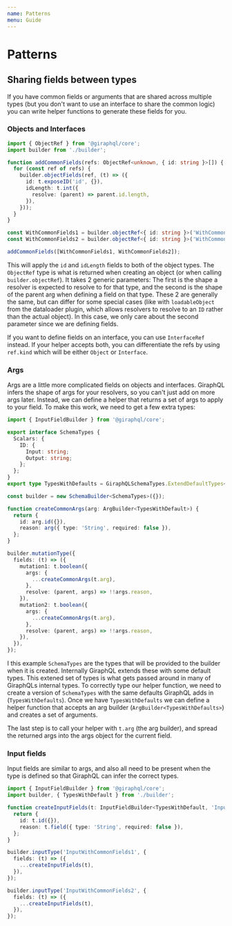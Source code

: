 ```yaml
---
name: Patterns
menu: Guide
---
```


# Patterns

## Sharing fields between types

If you have common fields or arguments that are shared across multiple types (but you don't want to
use an interface to share the common logic) you can write helper functions to generate these fields
for you.

### Objects and Interfaces

```typescript
import { ObjectRef } from '@giraphql/core';
import builder from './builder';

function addCommonFields(refs: ObjectRef<unknown, { id: string }>[]) {
  for (const ref of refs) {
    builder.objectFields(ref, (t) => ({
      id: t.exposeID('id', {}),
      idLength: t.int({
        resolve: (parent) => parent.id.length,
      }),
    }));
  }
}

const WithCommonFields1 = builder.objectRef<{ id: string }>('WithCommonFields1').implement({});
const WithCommonFields2 = builder.objectRef<{ id: string }>('WithCommonFields2').implement({});

addCommonFields([WithCommonFields1, WithCommonFields2]);
```

This will apply the `id` and `idLength` fields to both of the object types. The `ObjectRef` type is
what is returned when creating an object (or when calling `builder.objectRef`). It takes 2 generic
parameters: The first is the shape a resolver is expected to resolve to for that type, and the
second is the shape of the parent arg when defining a field on that type. These 2 are generally the
same, but can differ for some special cases (like with `loadableObject` from the dataloader plugin,
which allows resolvers to resolve to an `ID` rather than the actual object). In this case, we only
care about the second parameter since we are defining fields.

If you want to define fields on an interface, you can use `InterfaceRef` instead. If your helper
accepts both, you can differentiate the refs by using `ref.kind` which will be either `Object` or
`Interface`.

### Args

Args are a little more complicated fields on objects and interfaces. GiraphQL infers the shape of
args for your resolvers, so you can't just add on more args later. Instead, we can define a helper
that returns a set of args to apply to your field. To make this work, we need to get a few extra
types:

```typescript
import { InputFieldBuilder } from '@giraphql/core';

export interface SchemaTypes {
  Scalars: {
    ID: {
      Input: string;
      Output: string;
    };
  };
}
export type TypesWithDefaults = GiraphQLSchemaTypes.ExtendDefaultTypes<SchemaTypes>;

const builder = new SchemaBuilder<SchemaTypes>({});

function createCommonArgs(arg: ArgBuilder<TypesWithDefault>) {
  return {
    id: arg.id({}),
    reason: arg({ type: 'String', required: false }),
  };
}

builder.mutationType({
  fields: (t) => ({
    mutation1: t.boolean({
      args: {
        ...createCommonArgs(t.arg),
      },
      resolve: (parent, args) => !!args.reason,
    }),
    mutation2: t.boolean({
      args: {
        ...createCommonArgs(t.arg),
      },
      resolve: (parent, args) => !!args.reason,
    }),
  }),
});
```

I this example `SchemaTypes` are the types that will be provided to the builder when it is created.
Internally GiraphQL extends these with some default types. This extened set of types is what gets
passed around in many of GiraphQLs internal types. To correctly type our helper function, we need to
create a version of `SchemaTypes` with the same defaults GiraphQL adds in (`TypesWithDefaults`).
Once we have `TypesWithDefaults` we can define a helper function that accepts an arg builder
(`ArgBuilder<TypesWithDefaults>`) and creates a set of arguments.

The last step is to call your helper with `t.arg` (the arg builder), and spread the returned args
into the args object for the current field.

### Input fields

Input fields are similar to args, and also all need to be present when the type is defined so that
GiraphQL can infer the correct types.

```typescript
import { InputFieldBuilder } from '@giraphql/core';
import builder, { TypesWithDefault } from './builder';

function createInputFields(t: InputFieldBuilder<TypesWithDefault, 'InputObject'>) {
  return {
    id: t.id({}),
    reason: t.field({ type: 'String', required: false }),
  };
}

builder.inputType('InputWithCommonFields1', {
  fields: (t) => ({
    ...createInputFields(t),
  }),
});

builder.inputType('InputWithCommonFields2', {
  fields: (t) => ({
    ...createInputFields(t),
  }),
});
```
